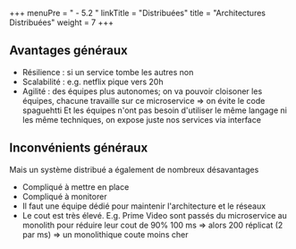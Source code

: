 +++
menuPre = " - 5.2 "
linkTitle = "Distribuées"
title = "Architectures Distribuées"
weight = 7
+++


## Avantages généraux
- Résilience : si un service tombe les autres non
- Scalabilité : e.g. netflix pique vers 20h
- Agilité : des équipes plus autonomes; on va pouvoir cloisoner les équipes, chacune travaille sur ce microservice => on évite le code spaguehtti
Et les équipes n'ont pas besoin d'utiliser le même langage ni les même techniques, on expose juste nos services via interface

## Inconvénients généraux
Mais un système distribué a également de nombreux désavantages
- Compliqué à mettre en place
- Compliqué à monitorer
- Il faut une équipe dédié pour maintenir l'architecture et le réseaux
- Le cout est très élevé. E.g. Prime Video sont passés du microservice au monolith pour réduire leur cout de 90%
100 ms => alors 200 réplicat (2 par ms) => un monolithique coute moins cher 
